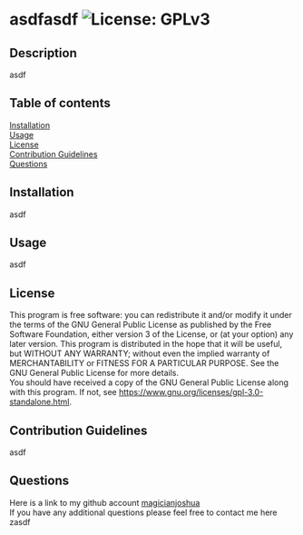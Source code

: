 # asdfasdf ![License: GPLv3](https://img.shields.io/badge/License-GPLv3-green.svg)
## Description <br>
asdf <br>
## Table of contents <br>
[Installation](#installation-) <br>
[Usage](#usage-) <br>
[License](#license-) <br>
[Contribution Guidelines](#Contribution-Guidelines-) <br>
[Questions](#questions-) <br>

## Installation <br>
asdf <br>
## Usage <br>
asdf <br>
## License <br>

This program is free software: you can redistribute it and/or modify it under the terms of the GNU General Public License 
as published by the Free Software Foundation, either version 3 of the License, or (at your option) any later version.
This program is distributed in the hope that it will be useful, but WITHOUT ANY WARRANTY; without even the implied warranty
of MERCHANTABILITY or FITNESS FOR A PARTICULAR PURPOSE. See the GNU General Public License for more details.   
You should have received a copy of the GNU General Public License along with this program. If not, see <https://www.gnu.org/licenses/gpl-3.0-standalone.html>. <br> 
## Contribution Guidelines <br> 
asdf <br>
## Questions <br> 
Here is a link to my github account [magicianjoshua](https://github.com/magicianjoshua) <br>
If you have any additional questions please feel free to contact me here zasdf